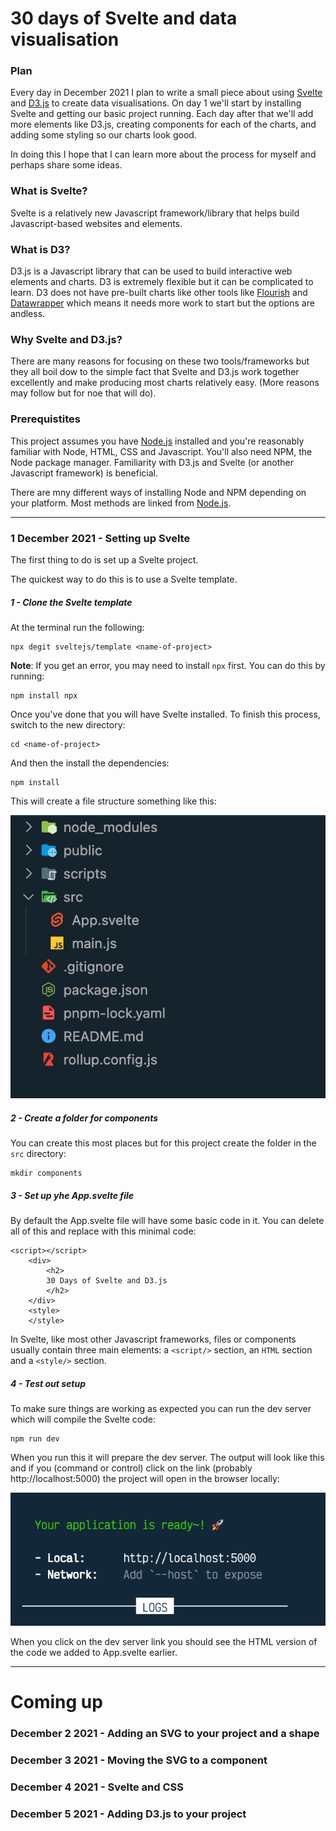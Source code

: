 # 30 days of Svelte and data visualisation

### Plan

Every day in December 2021 I plan to write a small piece about using [Svelte](https://svelte.dev/) and [D3.js](https://d3js.org/) to create data visualisations. On day 1 we'll start by installing Svelte and getting our basic project running. Each day after that we'll add more elements like D3.js, creating components for each of the charts, and adding some styling so our charts look good.

In doing this I hope that I can learn more about the process for myself and perhaps share some ideas.

### What is Svelte?

Svelte is a relatively new Javascript framework/library that helps build Javascript-based websites and elements.

### What is D3?

D3.js is a Javascript library that can be used to build interactive web elements and charts. D3 is extremely flexible but it can be complicated to learn. D3 does not have pre-built charts like other tools like [Flourish](https://flourish.studio) and [Datawrapper](https://datawrapper.de) which means it needs more work to start but the options are andless.

### Why Svelte and D3.js?

There are many reasons for focusing on these two tools/frameworks but they all boil dow to the simple fact that Svelte and D3.js work together excellently and make producing most charts relatively easy. (More reasons may follow but for noe that will do).

### Prerequistites

This project assumes you have [Node.js](https://nodejs.org/) installed and you're reasonably familiar with Node, HTML, CSS and Javascript. You'll also need NPM, the Node package manager. Familiarity with D3.js and Svelte (or another Javascript framework) is beneficial.

There are mny different ways of installing Node and NPM depending on your platform. Most methods are linked from [Node.js](https://nodejs.org/).

---

### 1 December 2021 - Setting up Svelte

The first thing to do is set up a Svelte project.

The quickest way to do this is to use a Svelte template.

##### 1 - Clone the Svelte template

At the terminal run the following:

    npx degit sveltejs/template <name-of-project>

**Note**: If you get an error, you may need to install `npx` first. You can do this by running:

    npm install npx

Once you've done that you will have Svelte installed. To finish this process, switch to the new directory:

    cd <name-of-project>

And then the install the dependencies:

    npm install

This will create a file structure something like this:

![file structure](/public/images/file-structure.png)

##### 2 - Create a folder for components

You can create this most places but for this project create the folder in the `src` directory:

    mkdir components

##### 3 - Set up yhe App.svelte file

By default the App.svelte file will have some basic code in it. You can delete all of this and replace with this minimal code:

    <script></script>
        <div>
            <h2>
            30 Days of Svelte and D3.js
            </h2>
        </div>
        <style>
        </style>

In Svelte, like most other Javascript frameworks, files or components usually contain three main elements: a `<script/>` section, an `HTML` section and a `<style/>` section.

##### 4 - Test out setup

To make sure things are working as expected you can run the dev server which will compile the Svelte code:

    npm run dev

When you run this it will prepare the dev server. The output will look like this and if you (command or control) click on the link (probably http://localhost:5000) the project will open in the browser locally:

![npm run dev](/public/images/dev-build.png)

When you click on the dev server link you should see the HTML version of the code we added to App.svelte earlier.

---

# Coming up

### December 2 2021 - Adding an SVG to your project and a shape

### December 3 2021 - Moving the SVG to a component

### December 4 2021 - Svelte and CSS

### December 5 2021 - Adding D3.js to your project
